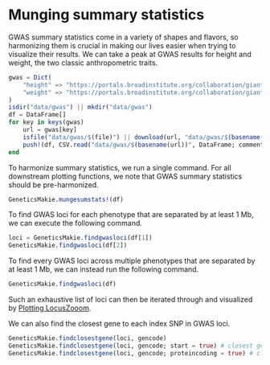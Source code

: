 # Munging summary statistics
GWAS summary statistics come in a variety of shapes and flavors, so harmonizing them
is crucial in making our lives easier when trying to visualize their results. We can 
take a peak at GWAS results for height and weight, the two classic anthropometric traits. 

```julia
gwas = Dict(
    "height" => "https://portals.broadinstitute.org/collaboration/giant/images/6/63/Meta-analysis_Wood_et_al%2BUKBiobank_2018.txt.gz",
    "weight" => "https://portals.broadinstitute.org/collaboration/giant/images/c/c8/Meta-analysis_Locke_et_al%2BUKBiobank_2018_UPDATED.txt.gz"
)
isdir("data/gwas") || mkdir("data/gwas")
df = DataFrame[]
for key in keys(gwas)
    url = gwas[key]
    isfile("data/gwas/$(file)") || download(url, "data/gwas/$(basename(url))")
    push!(df, CSV.read("data/gwas/$(basename(url))", DataFrame; comment = "##", missingstring = ["NA"]))
end
```

To harmonize summary statistics, we run a single command. For all downstream plotting 
functions, we note that GWAS summary statistics should be pre-harmonized.
```julia
GeneticsMakie.mungesumstats!(df)
```

To find GWAS loci for each phenotype that are separated by at least 1 Mb, 
we can execute the following command.
```julia
loci = GeneticsMakie.findgwasloci(df[1])
GeneticsMakie.findgwasloci(df[2])
```

To find every GWAS loci across multiple phenotypes that are separated by at least 1 Mb,
we can instead run the following command.
```julia
GeneticsMakie.findgwasloci(df)
```

Such an exhaustive list of loci can then be iterated through and visualized by 
[Plotting LocusZooom](@ref).

We can also find the closest gene to each index SNP in GWAS loci.
```julia
GeneticsMakie.findclosestgene(loci, gencode)
GeneticsMakie.findclosestgene(loci, gencode; start = true) # closest gene from gene start site
GeneticsMakie.findclosestgene(loci, gencode; proteincoding = true) # closest "protein-coding" gene
```